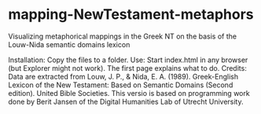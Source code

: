 # mapping-NewTestament-metaphors
Visualizing metaphorical mappings in the Greek NT on the basis of the Louw-Nida semantic domains lexicon

Installation: Copy the files to a folder.
Use: Start index.html in any browser (but Explorer might not work). The first page explains what to do.
Credits: Data are extracted from Louw, J. P., & Nida, E. A. (1989). Greek-English Lexicon of the New Testament: Based on Semantic Domains (Second edition). United Bible Societies. This versio is based on programming work done by Berit Jansen of the Digital Humanities Lab of Utrecht University.
